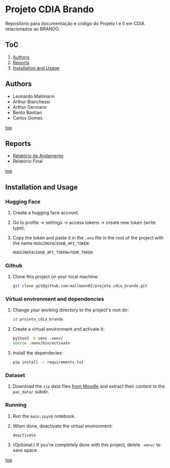 # Projeto CDIA Brando

Repositório para documentação e código do Projeto I e II em CDIA relacionados ao BRANDO.

## ToC

1. [Authors](#authors)
1. [Reports](#reports)
1. [Installation and Usage](#installation-and-usage)

## Authors

- Leonardo Mallmann
- Arthur Bianchessi
- Arthur Germano
- Bento Bastian
- Carlos Gomes

[top](#toc)

## Reports

- [Relatório de Andamento][relatorio-andamento]
- Relatório Final

[relatorio-andamento]:https://docs.google.com/document/d/1wNaZKtH8gjUxu48lsEJ2tiqXKHV6XwN5XUMkmQ-0_tc/edit?usp=sharing

[top](#toc)

## Installation and Usage

### Hugging Face

1. Create a hugging face account.

1. Go to profile -> settings -> access tokens -> create new token (write type).

1. Copy the token and paste it in the `.env` file in the root of the project with the name `HUGGINGFACEHUB_API_TOKEN`:

    ```txt
    HUGGINGFACEHUB_API_TOKEN=YOUR_TOKEN
    ```

### Github

1. Clone this project on your local machine:

    ```sh
    git clone git@github.com:mallmann02/projeto_cdia_brando.git
    ```

### Virtual environment and dependencies

1. Change your working directory to the project's root dir:

    ```sh
    cd projeto_cdia_brando
    ```

1. Create a virtual environment and activate it:

    ```sh
    python3 -m venv .venv/
    source .venv/bin/activate
    ```

1. Install the dependecies:

    ```sh
    pip install -r requirements.txt
    ```

### Dataset

1. Download the `zip` data files [from Moodle](https://moodle.pucrs.br/course/view.php?id=84076) and extract their content to the `pac_data/` subdir.

### Running

1. Run the `main.ipynb` notebook.

1. When done, deactivate the virtual environment:

    ```sh
    deactivate
    ```

1. (Optional.) If you're completely done with this project, delete `.venv/` to save space.

[top](#toc)

